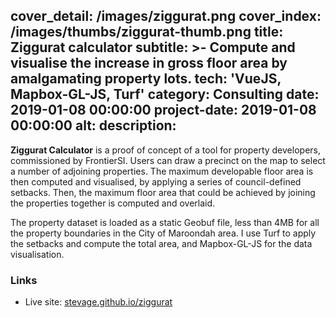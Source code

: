 cover_detail: /images/ziggurat.png
cover_index: /images/thumbs/ziggurat-thumb.png
title: Ziggurat calculator
subtitle: >-
  Compute and visualise the increase in gross floor area by amalgamating
  property lots.
tech: 'VueJS, Mapbox-GL-JS, Turf'
category: Consulting
date: 2019-01-08 00:00:00
project-date: 2019-01-08 00:00:00
alt:
description:
---
**Ziggurat Calculator** is a proof of concept of a tool for property developers, commissioned by FrontierSI. Users can draw a precinct on the map to select a number of adjoining properties. The maximum developable floor area is then computed and visualised, by applying a series of council-defined setbacks. Then, the maximum floor area that could be achieved by joining the properties together is computed and overlaid.

The property dataset is loaded as a static Geobuf file, less than 4MB for all the property boundaries in the City of Maroondah area. I use Turf to apply the setbacks and compute the total area, and Mapbox-GL-JS for the data visualisation.

### Links

* Live site: [stevage.github.io/ziggurat](https://stevage.github.io/ziggurat/)
